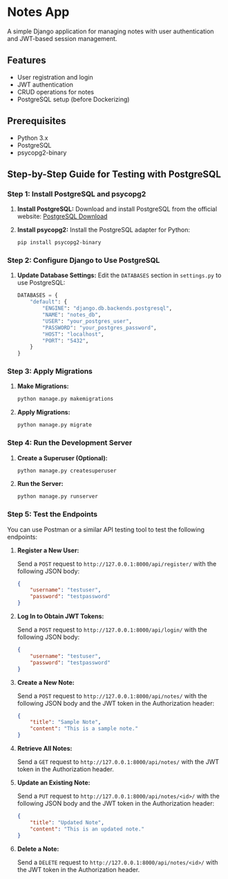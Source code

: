 # Notes App

A simple Django application for managing notes with user authentication and JWT-based session management.

## Features

- User registration and login
- JWT authentication
- CRUD operations for notes
- PostgreSQL setup (before Dockerizing)

## Prerequisites

- Python 3.x
- PostgreSQL
- psycopg2-binary

## Step-by-Step Guide for Testing with PostgreSQL

### Step 1: Install PostgreSQL and psycopg2

1. **Install PostgreSQL:**
   Download and install PostgreSQL from the official website: [PostgreSQL Download](https://www.postgresql.org/download/)

2. **Install psycopg2:**
   Install the PostgreSQL adapter for Python:

   ```bash
   pip install psycopg2-binary
   ```

### Step 2: Configure Django to Use PostgreSQL

1. **Update Database Settings:**
   Edit the `DATABASES` section in `settings.py` to use PostgreSQL:

   ```python
   DATABASES = {
       "default": {
           "ENGINE": "django.db.backends.postgresql",
           "NAME": "notes_db",
           "USER": "your_postgres_user",
           "PASSWORD": "your_postgres_password",
           "HOST": "localhost",
           "PORT": "5432",
       }
   }
   ```

### Step 3: Apply Migrations

1. **Make Migrations:**

   ```bash
   python manage.py makemigrations
   ```

2. **Apply Migrations:**

   ```bash
   python manage.py migrate
   ```

### Step 4: Run the Development Server

1. **Create a Superuser (Optional):**

   ```bash
   python manage.py createsuperuser
   ```

2. **Run the Server:**

   ```bash
   python manage.py runserver
   ```

### Step 5: Test the Endpoints

You can use Postman or a similar API testing tool to test the following endpoints:

1. **Register a New User:**

   Send a `POST` request to `http://127.0.0.1:8000/api/register/` with the following JSON body:

   ```json
   {
       "username": "testuser",
       "password": "testpassword"
   }
   ```

2. **Log In to Obtain JWT Tokens:**

   Send a `POST` request to `http://127.0.0.1:8000/api/login/` with the following JSON body:

   ```json
   {
       "username": "testuser",
       "password": "testpassword"
   }
   ```

3. **Create a New Note:**

   Send a `POST` request to `http://127.0.0.1:8000/api/notes/` with the following JSON body and the JWT token in the Authorization header:

   ```json
   {
       "title": "Sample Note",
       "content": "This is a sample note."
   }
   ```

4. **Retrieve All Notes:**

   Send a `GET` request to `http://127.0.0.1:8000/api/notes/` with the JWT token in the Authorization header.

5. **Update an Existing Note:**

   Send a `PUT` request to `http://127.0.0.1:8000/api/notes/<id>/` with the following JSON body and the JWT token in the Authorization header:

   ```json
   {
       "title": "Updated Note",
       "content": "This is an updated note."
   }
   ```

6. **Delete a Note:**

   Send a `DELETE` request to `http://127.0.0.1:8000/api/notes/<id>/` with the JWT token in the Authorization header.
